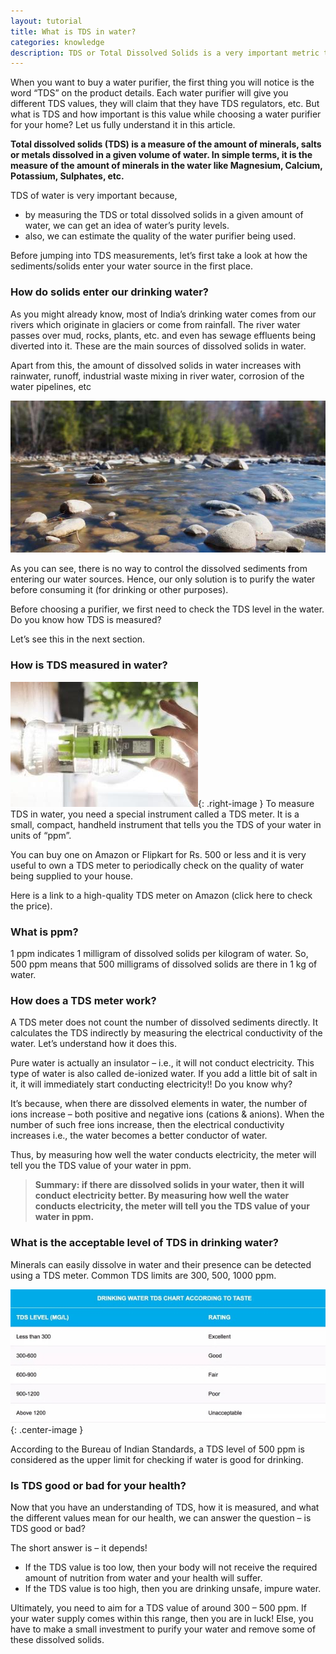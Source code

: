 ```yaml
---
layout: tutorial
title: What is TDS in water?
categories: knowledge
description: TDS or Total Dissolved Solids is a very important metric to know when you are doing water purifier research. Let us understand how TDS is measured and what TDS of 200, 300, 500ppm mean to human beings. 
---
```


When you want to buy a water purifier, the first thing you will notice is the word “TDS” on the product details. Each water purifier will give you different TDS values, they will claim that they have TDS regulators, etc. But what is TDS and how important is this value while choosing a water purifier for your home? Let us fully understand it in this article.

**Total dissolved solids (TDS) is a measure of the amount of minerals, salts or metals dissolved in a given volume of water. In simple terms, it is the measure of the amount of minerals in the water like Magnesium, Calcium, Potassium, Sulphates, etc.**

TDS of water is very important because,
* by measuring the TDS or total dissolved solids in a given amount of water, we can get an idea of water’s purity levels.
* also, we can estimate the quality of the water purifier being used.

Before jumping into TDS measurements, let’s first take a look at how the sediments/solids enter your water source in the first place. 

### **How do solids enter our drinking water?**
As you might already know, most of India’s drinking water comes from our rivers which originate in glaciers or come from rainfall. The river water passes over mud, rocks, plants, etc. and even has sewage effluents being diverted into it. These are the main sources of dissolved solids in water.

Apart from this, the amount of dissolved solids in water increases with rainwater, runoff, industrial waste mixing in river water, corrosion of the water pipelines, etc

![River water contributes to TDS (total dissolved solids)](/imgs/total-dissolved-solids-river-water.jpg)


As you can see, there is no way to control the dissolved sediments from entering our water sources. Hence, our only solution is to purify the water before consuming it (for drinking or other purposes).

Before choosing a purifier, we first need to check the TDS level in the water. Do you know how TDS is measured?

Let’s see this in the next section.


### **How is TDS measured in water?**
![TDS meter](/imgs/tds-meter.jpg){: .right-image }
To measure TDS in water, you need a special instrument called a TDS meter. It is a small, compact, handheld instrument that tells you the TDS of your water in units of “ppm”.

You can buy one on Amazon or Flipkart for Rs. 500 or less and it is very useful to own a TDS meter to periodically check on the quality of water being supplied to your house.

Here is a link to a high-quality TDS meter on Amazon (click here to check the price).

### **What is ppm?**
1 ppm indicates 1 milligram of dissolved solids per kilogram of water. So, 500 ppm means that 500 milligrams of dissolved solids are there in 1 kg of water.

### **How does a TDS meter work?**
A TDS meter does not count the number of dissolved sediments directly. It calculates the TDS indirectly by measuring the electrical conductivity of the water. Let’s understand how it does this.

Pure water is actually an insulator – i.e., it will not conduct electricity. This type of water is also called de-ionized water. If you add a little bit of salt in it, it will immediately start conducting electricity!! Do you know why?

It’s because, when there are dissolved elements in water, the number of ions increase – both positive and negative ions (cations & anions). When the number of such free ions increase, then the electrical conductivity increases i.e., the water becomes a better conductor of water.

Thus, by measuring how well the water conducts electricity, the meter will tell you the TDS value of your water in ppm.

> **Summary: if there are dissolved solids in your water, then it will conduct electricity better. By measuring how well the water conducts electricity, the meter will tell you the TDS value of your water in ppm.**

### **What is the acceptable level of TDS in drinking water?**
Minerals can easily dissolve in water and their presence can be detected using a TDS meter. Common TDS limits are 300, 500, 1000 ppm. 

![TDS chart](/imgs/tds-chart.jpg){: .center-image }

According to the Bureau of Indian Standards, a TDS level of 500 ppm is considered as the upper limit for checking if water is good for drinking. 

### **Is TDS good or bad for your health?**
Now that you have an understanding of TDS, how it is measured, and what the different values mean for our health, we can answer the question – is TDS good or bad?

The short answer is – it depends!
* If the TDS value is too low, then your body will not receive the required amount of nutrition from water and your health will suffer.
* If the TDS value is too high, then you are drinking unsafe, impure water.

Ultimately, you need to aim for a TDS value of around 300 – 500 ppm. If your water supply comes within this range, then you are in luck! Else, you have to make a small investment to purify your water and remove some of these dissolved solids. 
